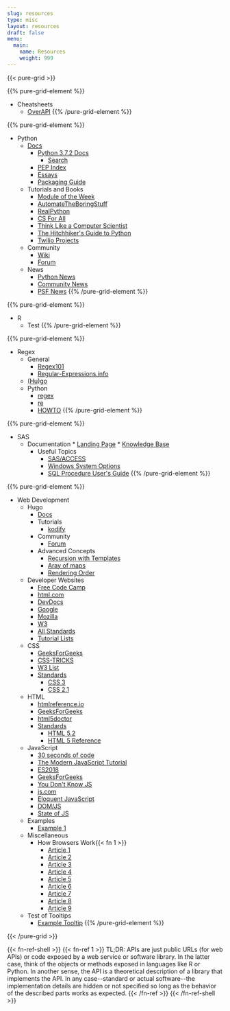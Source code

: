 ```yaml
---
slug: resources
type: misc
layout: resources
draft: false
menu:
  main:
    name: Resources
    weight: 999
---
```

{{< pure-grid >}}

{{% pure-grid-element %}}
* Cheatsheets
  * [OverAPI](http://overapi.com)
{{% /pure-grid-element %}}

{{% pure-grid-element %}}
* Python
    * [Docs](https://www.python.org/doc/)
        * [Python 3.7.2 Docs](https://docs.python.org/3/)
            * [Search](https://docs.python.org/3/search.html)
        * [PEP Index](https://www.python.org/dev/peps/)
        * [Essays](https://www.python.org/doc/essays/)
        * [Packaging Guide](https://packaging.python.org/)
    * Tutorials and Books
        * [Module of the Week](https://pymotw.com/2/index.html)
        * [AutomateTheBoringStuff](https://automatetheboringstuff.com/)
        * [RealPython](https://realpython.com/)
        * [CS For All](https://www.cs.hmc.edu/csforall/)
        * [Think Like a Computer Scientist](http://greenteapress.com/thinkpython/html/index.html/")
        * [The Hitchhiker's Guide to Python](https://docs.python-guide.org/)
        * [Twilio Projects](https://www.twilio.com/blog/tag/python)
    * Community
        * [Wiki](https://wiki.python.org/moin/")
        * [Forum](https://python-forum.io/")
    * News
        * [Python News](https://www.python.org/blogs/)
        * [Community News](https://planetpython.org/titles_only.html)
        * [PSF News](http://pyfound.blogspot.com/)
{{% /pure-grid-element %}}

{{% pure-grid-element %}}
* R
    * Test
{{% /pure-grid-element %}}

{{% pure-grid-element %}}
* Regex
    * General
        * [Regex101](https://regex101.com)
        * [Regular-Expressions.info](https://www.regular-expressions.info/)
    * [(Hu)go](https://github.com/google/re2/wiki/Syntax)
    * Python
        * [regex](https://pypi.org/project/regex/)
        * [re](https://docs.python.org/3/library/re.html)
        * [HOWTO](https://docs.python.org/3/howto/regex.html)
{{% /pure-grid-element %}}

{{% pure-grid-element %}}
* SAS
    * Documentation
          * [Landing Page](https://support.sas.com/documentation/94/)
          * [Knowledge Base](https://support.sas.com/en/knowledge-base.html)
      * Useful Topics
          * [SAS/ACCESS](http://documentation.sas.com/?docsetId=acpcref&docsetTarget=titlepage.htm&docsetVersion=9.4&locale=en)
          * [Windows System Options](http://support.sas.com/documentation/cdl/en/hostwin/69955/HTML/default/viewer.htm#n0rlm7a9issspgn1vj98y6m4q89v.htm)
          * [SQL Procedure User's Guide](http://support.sas.com/documentation/cdl//en/sqlproc/69822/HTML/default/viewer.htm#titlepage.htm)
{{% /pure-grid-element %}}

{{% pure-grid-element %}}
* Web Development
    * Hugo
        * [Docs](https://gohugo.io/documentation/)
        * Tutorials
            * [kodify](https://kodify.net/hugo-static-site-tutorials/)
        * Community
            * [Forum](https://discourse.gohugo.io)
        * Advanced Concepts
            * [Recursion with Templates](https://discourse.gohugo.io/t/go-template-programming-partials-pipe-use-as-functions-recursive/11444)
            * [Aray of maps](https://discourse.gohugo.io/t/coding-challenge-create-array-from-value-in-array-of-maps-in-frontmatter/6421/4)
            * [Rendering Order](https://www.liwen.id.au/hugo-order/)
    * Developer Websites
        * [Free Code Camp](https://www.freecodecamp.org/)
        * [html.com](https://html.com/)
        * [DevDocs](https://devdocs.io/)
        * [Google](https://developers.google.com/web/)
        * [Mozilla](https://developer.mozilla.org/en-US/)
        * [W3](https://www.w3schools.com/)
        * [All Standards](https://www.w3.org/TR/)
        * [Tutorial Lists](https://gitconnected.com/learn)
    * CSS
        * [GeeksForGeeks](https://www.geeksforgeeks.org/css-tutorials/)
        * [CSS-TRICKS](https://css-tricks.com/)
        * [W3 List](https://www.w3.org/Style/CSS/learning)
        * [Standards](https://www.w3.org/standards/techs/css#w3c_all)
            * [CSS 3](https://developer.mozilla.org/en-US/docs/Web/CSS/CSS3)
            * [CSS 2.1](https://www.w3.org/TR/2011/REC-CSS2-20110607/)
    * HTML
        * [htmlreference.io](https://htmlreference.io/)
        * [GeeksForGeeks](https://www.geeksforgeeks.org/html-tutorials/)
        * [html5doctor](http://html5doctor.com/)
        * [Standards](https://www.w3.org/standards/techs/html#w3c_all)
            * [HTML 5.2](https://www.w3.org/TR/html52/)
            * [HTML 5 Reference](https://dev.w3.org/html5/html-author/)
    * JavaScript
        * [30 seconds of code](https://30secondsofcode.org/index)
        * [The Modern JavaScript Tutorial](https://javascript.info/)
        * [ES2018](https://flaviocopes.com/es2018/)
        * [GeeksForGeeks](https://www.geeksforgeeks.org/javascript-tutorial/)
        * [You Don't Know JS](https://github.com/getify/You-Dont-Know-JS)
        * [js.com](https://www.javascript.com/)
        * [Eloquent JavaScript](https://eloquentjavascript.net/)
        * [DOM/JS](https://www.w3.org/standards/webdesign/script)
        * [State of JS](https://stateofjs.com/)
    * Examples
        * [Example 1](https://zapier.com/engineering/great-documentation-examples/)
    * Miscellaneous
        * How Browsers Work{{< fn 1 >}}
            * [Article 1](https://www.html5rocks.com/en/tutorials/internals/howbrowserswork/)
            * [Article 2](https://blog.logrocket.com/how-browser-rendering-works-behind-the-scenes-6782b0e8fb10)
            * [Article 3](https://css-tricks.com/dom/)
            * [Article 4](https://developer.mozilla.org/en-US/docs/Web/API/Document_Object_Model/Introduction)
            * [Article 5](https://www.w3.org/TR/DOM-Level-2-Core/introduction.html)
            * [Article 6](https://en.wikipedia.org/wiki/Document_Object_Model)
            * [Article 7](https://www.w3schools.com/js/js_htmldom.asp)
            * [Article 8](https://blog.sessionstack.com/how-javascript-works-the-rendering-engine-and-tips-to-optimize-its-performance-7b95553baeda)
            * [Article 9](https://www.geeksforgeeks.org/dom-document-object-model/)
    * Test of Tooltips
        * <a href="" tooltip="Example tooltip" tooltip-position="right">Example Tooltip</a>
{{% /pure-grid-element %}}

{{< /pure-grid >}}

{{< fn-ref-shell >}}
{{< fn-ref 1 >}}
TL;DR: APIs are just public URLs (for web APIs) or code exposed by a web service
or software library. In the latter case, think of the objects or methods exposed
in languages like R or Python. In another sense, the API is a theoretical
description of a library that implements the API. In any case--standard or
actual software--the implementation details are hidden or not specified so long
as the behavior of the described parts works as expected.
{{< /fn-ref >}}
{{< /fn-ref-shell >}}
